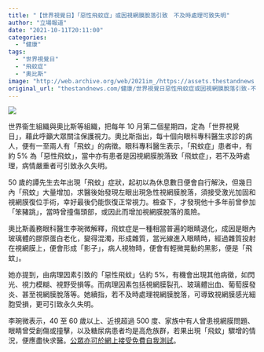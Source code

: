 ```yaml
---
title: "【世界視覺日】「惡性飛蚊症」或因視網膜脫落引致　不及時處理可致失明"
author: "立場報道"
date: "2021-10-11T20:11:00"
categories:
  - "健康"
tags:
  - "世界視覺日"
  - "飛蚊症"
  - "奧比斯"
image: "http://web.archive.org/web/2021im_/https://assets.thestandnews.com/media/photos/template-12_poAH6Zx.png"
original_url: "thestandnews.com/健康/世界視覺日惡性飛蚊症或因視網膜脫落引致-不及時處理可致失明"
---
```

![](http://web.archive.org/web/2021im_/https://assets.thestandnews.com/media/photos/template-12_poAH6Zx.png)

世界衞生組織與奧比斯等組織，把每年 10 月第二個星期四，定為「世界視覺日」，藉此呼籲大眾關注保護視力。奧比斯指出，每十個向眼科專科醫生求診的病人，便有一至兩人有「飛蚊」的病徵。眼科專科醫生表示，「飛蚊症」患者中，有約 5% 為「惡性飛蚊」，當中亦有患者是因視網膜脫落致「飛蚊症」，若不及時處理，病情嚴重者可引致永久失明。

50 歲的譚先生去年出現「飛蚊」症狀，起初以為休息數日便會自行解決，但幾日內「飛蚊」大量增加，求醫後始發現左眼出現急性視網膜脫落，須接受激光加固和視網膜復位手術，幸好最後仍能恢復正常視力。檢查下，才發現他十多年前曾參加「笨豬跳」，當時曾撞傷頭部，或因此而增加視網膜脫落的風險。

奧比斯義務眼科醫生李琬微解釋，飛蚊症是一種相當普遍的眼睛退化，成因是眼內玻璃體的膠原蛋白老化，變得混濁，形成雜質，當光線進入眼睛時，經過雜質投射在視網膜上，便會形成「影子」，病人視物時，便會有輕微晃動的黑影，便是「飛蚊」。

她亦提到，由病理因素引致的「惡性飛蚊」佔約 5%，有機會出現其他病徵，如閃光、視力模糊、視野受損等。而病理因素包括視網膜裂孔、玻璃體出血、葡萄膜發炎、甚至視網膜脫落等。她續指，若不及時處理視網膜脫落，可導致視網膜感光細胞受損，更可引致永久失明。

李琬微表示，40 至 60 歲以上、近視超過 500 度、家族中有人曾患視網膜問題、眼睛曾受創傷或撞擊，以及糖尿病患者均是高危族群，若果出現「飛蚊」驟增的情況，便應盡快求醫。[公眾亦可於網上接受免費自我測試](http://web.archive.org/web/20211229083012/https://hkg.orbis.org/zh-hant/eyefloaters_chi)。